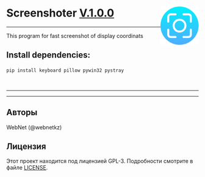 <h1>Screenshoter <u>V.1.0.0</u> <img src="./images/icon.png" style="float: right" width="100px"></h1>

<hr>
This program for fast screenshot of display coordinats

<h2>Install dependencies:</h2>

<code>pip install keyboard pillow pywin32 pystray</code>


<br>
<hr>

<hr>
<h2>Авторы</h2>
WebNet (@webnetkz)
<h2>Лицензия</h2>
Этот проект находится под лицензией GPL-3. Подробности смотрите в файле <a href="LICENSE">LICENSE</a>.



